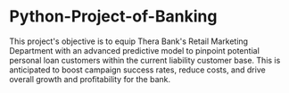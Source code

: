 # Python-Project-of-Banking
This project's objective is to equip Thera Bank's Retail Marketing Department with an advanced predictive model to pinpoint potential personal loan customers within the current liability customer base. This is anticipated to boost campaign success rates, reduce costs, and drive overall growth and profitability for the bank.

